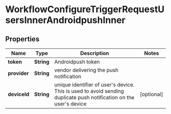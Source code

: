 

# WorkflowConfigureTriggerRequestUsersInnerAndroidpushInner


## Properties

| Name | Type | Description | Notes |
|------------ | ------------- | ------------- | -------------|
|**token** | **String** | Androidpush token |  |
|**provider** | **String** | vendor delivering the push notification |  |
|**deviceId** | **String** | unique identifier of user&#39;s device. This is used to avoid sending duplicate push notification on the user&#39;s device |  [optional] |



